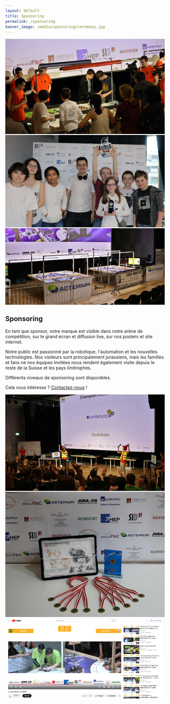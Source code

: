 ```yaml
---
layout: default
title: Sponsoring
permalink: /sponsoring
banner_image: /media/sponsoring/ceremony.jpg
---
```


<div class="sponsoring-slideshow">
  <img src="/media/sponsoring/area.jpg" alt="Les sponsors visibles durant les matches de robot">
  <img src="/media/sponsoring/winners.jpg" alt="Les sponsors visibles sur les photos d'équipes">
  <img src="/media/sponsoring/match.jpg" alt="Les sponsors visible sur la zone de compétition">
</div>


<div class="container page">
<div class="row">
<section class="col-md-6 col-md-offset-3" markdown="1">

# Sponsoring

En tant que sponsor, votre marque est visible dans notre arène de compétition, sur le grand écran et diffusion live, sur nos posters et site internet.

Notre public est passionné par la robotique, l'automation et les nouvelles technologies.
Nos visiteurs sont principalement jurassiens, mais les familles et fans ne nos équipes invitées nous rendent également visite depuis le reste de la Suisse et les pays limitrophes.

Différents niveaux de sponsoring sont disponibles.

Cela vous intéresse ?
[Contactez-nous](/contact) !

</section>
</div>
</div>

<div class="sponsoring-slideshow">
  <img src="/media/sponsoring/ceremony.jpg" alt="Les sponsors visibles durant la remise des résultats">
  <img src="/media/sponsoring/trophee.jpg" alt="Les sponsors visible avec le trophée">
  <img src="/media/sponsoring/youtube.jpg" alt="Les sponsors visibles sur notre diffusion vidéo live">
</div>
